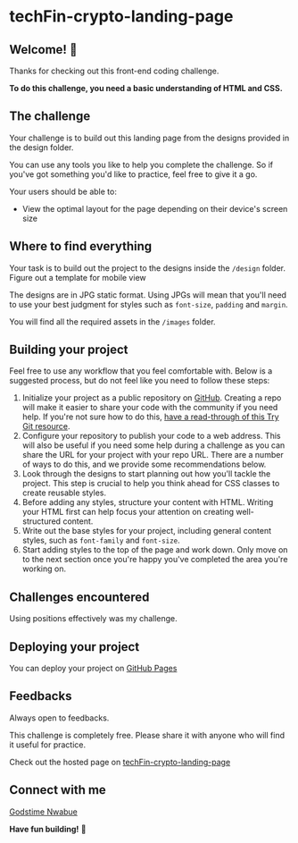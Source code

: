 # techFin-crypto-landing-page

## Welcome! 👋

Thanks for checking out this front-end coding challenge.

**To do this challenge, you need a basic understanding of HTML and CSS.**

## The challenge

Your challenge is to build out this landing page from the designs provided in the design folder.

You can use any tools you like to help you complete the challenge. So if you've got something you'd like to practice, feel free to give it a go.

Your users should be able to: 

- View the optimal layout for the page depending on their device's screen size


## Where to find everything

Your task is to build out the project to the designs inside the `/design` folder. Figure out a template for mobile view

The designs are in JPG static format. Using JPGs will mean that you'll need to use your best judgment for styles such as `font-size`, `padding` and `margin`. 

You will find all the required assets in the `/images` folder.


## Building your project

Feel free to use any workflow that you feel comfortable with. Below is a suggested process, but do not feel like you need to follow these steps:

1. Initialize your project as a public repository on [GitHub](https://github.com/). Creating a repo will make it easier to share your code with the community if you need help. If you're not sure how to do this, [have a read-through of this Try Git resource](https://try.github.io/).
2. Configure your repository to publish your code to a web address. This will also be useful if you need some help during a challenge as you can share the URL for your project with your repo URL. There are a number of ways to do this, and we provide some recommendations below.
3. Look through the designs to start planning out how you'll tackle the project. This step is crucial to help you think ahead for CSS classes to create reusable styles.
4. Before adding any styles, structure your content with HTML. Writing your HTML first can help focus your attention on creating well-structured content.
5. Write out the base styles for your project, including general content styles, such as `font-family` and `font-size`.
6. Start adding styles to the top of the page and work down. Only move on to the next section once you're happy you've completed the area you're working on.

## Challenges encountered

Using positions effectively was my challenge. 

## Deploying your project

You can deploy your project on [GitHub Pages](https://pages.github.com/)


## Feedbacks

Always open to feedbacks.

This challenge is completely free. Please share it with anyone who will find it useful for practice.

Check out the hosted page on [techFin-crypto-landing-page](https://godstimenwabue.github.io/techFin-crypto-landing-page/)

## Connect with me

[Godstime Nwabue](https://linktr.ee/godstimenwabue)

**Have fun building!** 🚀
